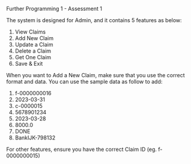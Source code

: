 Further Programming 1 - Assessment 1 

The system is designed for Admin, and it contains 5 features as below:
1. View Claims
2. Add New Claim
3. Update a Claim
4. Delete a Claim
5. Get One Claim
6. Save & Exit

When you want to Add a New Claim, make sure that you use the correct format and data. You can use the sample data as follow to add:
1. f-0000000016
2. 2023-03-31
3. c-0000015
4. 5678901234
5. 2023-03-28
6. 8000.0
7. DONE
8. BankIJK-798132

For other features, ensure you have the correct Claim ID (eg. f-0000000015)
